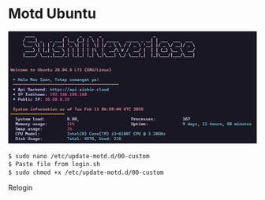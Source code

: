 # Motd Ubuntu
![img](https://github.com/sumshiiy/ubuntu-motd/blob/main/ubuntu.png?raw=true)
```bash
$ sudo nano /etc/update-motd.d/00-custom
$ Paste file from login.sh
$ sudo chmod +x /etc/update-motd.d/00-custom
```

Relogin
